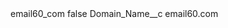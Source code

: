 <?xml version="1.0" encoding="UTF-8"?>
<CustomMetadata xmlns="http://soap.sforce.com/2006/04/metadata" xmlns:xsi="http://www.w3.org/2001/XMLSchema-instance" xmlns:xsd="http://www.w3.org/2001/XMLSchema">
    <label>email60_com</label>
    <protected>false</protected>
    <values>
        <field>Domain_Name__c</field>
        <value xsi:type="xsd:string">email60.com</value>
    </values>
</CustomMetadata>
